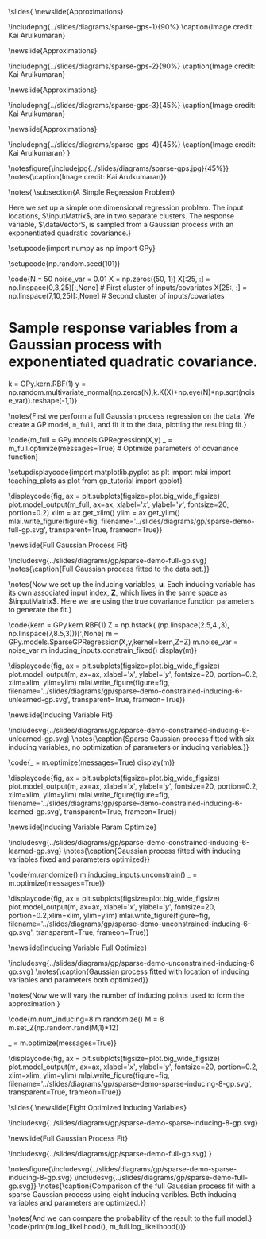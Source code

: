 \slides{
\newslide{Approximations}

\includepng{../slides/diagrams/sparse-gps-1}{90%}
\caption{Image credit: Kai Arulkumaran}

\newslide{Approximations}

\includepng{../slides/diagrams/sparse-gps-2}{90%}
\caption{Image credit: Kai Arulkumaran}

\newslide{Approximations}

\includepng{../slides/diagrams/sparse-gps-3}{45%}
\caption{Image credit: Kai Arulkumaran}

\newslide{Approximations}

\includepng{../slides/diagrams/sparse-gps-4}{45%}
\caption{Image credit: Kai Arulkumaran}
}

\notesfigure{\includejpg{../slides/diagrams/sparse-gps.jpg}{45%}}
\notes{\caption{Image credit: Kai Arulkumaran}}


\notes{
\subsection{A Simple Regression Problem}

Here we set up a simple one dimensional regression problem. The input locations, $\inputMatrix$, are in two separate clusters. The response variable, $\dataVector$, is sampled from a Gaussian process with an exponentiated quadratic covariance.}


\setupcode{import numpy as np
import GPy}


\setupcode{np.random.seed(101)}


\code{N = 50
noise_var = 0.01
X = np.zeros((50, 1))
X[:25, :] = np.linspace(0,3,25)[:,None] # First cluster of inputs/covariates
X[25:, :] = np.linspace(7,10,25)[:,None] # Second cluster of inputs/covariates

# Sample response variables from a Gaussian process with exponentiated quadratic covariance.
k = GPy.kern.RBF(1)
y = np.random.multivariate_normal(np.zeros(N),k.K(X)+np.eye(N)*np.sqrt(noise_var)).reshape(-1,1)}

\notes{First we perform a full Gaussian process regression on the data. We create a GP model, `m_full`, and fit it to the data, plotting the resulting fit.}

\code{m_full = GPy.models.GPRegression(X,y)
_ = m_full.optimize(messages=True) # Optimize parameters of covariance function}

\setupdisplaycode{import matplotlib.pyplot as plt
import mlai
import teaching_plots as plot 
from gp_tutorial import gpplot}

\displaycode{fig, ax = plt.subplots(figsize=plot.big_wide_figsize)
plot.model_output(m_full, ax=ax, xlabel='$x$', ylabel='$y$', fontsize=20, portion=0.2)
xlim = ax.get_xlim()
ylim = ax.get_ylim()
mlai.write_figure(figure=fig,
                  filename='../slides/diagrams/gp/sparse-demo-full-gp.svg', 
                  transparent=True, frameon=True)}

\newslide{Full Gaussian Process Fit}

\includesvg{../slides/diagrams/gp/sparse-demo-full-gp.svg}
\notes{\caption{Full Gaussian process fitted to the data set.}}

\notes{Now we set up the inducing variables, $\mathbf{u}$. Each inducing variable has its own associated input index, $\mathbf{Z}$, which lives in the same space as $\inputMatrix$. Here we are using the true covariance function parameters to generate the fit.}

\code{kern = GPy.kern.RBF(1)
Z = np.hstack(
        (np.linspace(2.5,4.,3),
        np.linspace(7,8.5,3)))[:,None]
m = GPy.models.SparseGPRegression(X,y,kernel=kern,Z=Z)
m.noise_var = noise_var
m.inducing_inputs.constrain_fixed()
display(m)}

\displaycode{fig, ax = plt.subplots(figsize=plot.big_wide_figsize)
plot.model_output(m, ax=ax, xlabel='$x$', ylabel='$y$', fontsize=20, portion=0.2, xlim=xlim, ylim=ylim)
mlai.write_figure(figure=fig,
                  filename='../slides/diagrams/gp/sparse-demo-constrained-inducing-6-unlearned-gp.svg', 
                  transparent=True, frameon=True)}

\newslide{Inducing Variable Fit}

\includesvg{../slides/diagrams/gp/sparse-demo-constrained-inducing-6-unlearned-gp.svg}
\notes{\caption{Sparse Gaussian process fitted with six inducing variables, no optimization of parameters or inducing variables.}}

\code{_ = m.optimize(messages=True)
display(m)}

\displaycode{fig, ax = plt.subplots(figsize=plot.big_wide_figsize)
plot.model_output(m, ax=ax, xlabel='$x$', ylabel='$y$', fontsize=20, portion=0.2, xlim=xlim, ylim=ylim)
mlai.write_figure(figure=fig,
                  filename='../slides/diagrams/gp/sparse-demo-constrained-inducing-6-learned-gp.svg', 
                  transparent=True, frameon=True)}

\newslide{Inducing Variable Param Optimize}

\includesvg{../slides/diagrams/gp/sparse-demo-constrained-inducing-6-learned-gp.svg}
\notes{\caption{Gaussian process fitted with inducing variables fixed and parameters optimized}}

\code{m.randomize()
m.inducing_inputs.unconstrain()
_ = m.optimize(messages=True)}

\displaycode{fig, ax = plt.subplots(figsize=plot.big_wide_figsize)
plot.model_output(m, ax=ax, xlabel='$x$', ylabel='$y$', fontsize=20, portion=0.2,xlim=xlim, ylim=ylim)
mlai.write_figure(figure=fig,
                  filename='../slides/diagrams/gp/sparse-demo-unconstrained-inducing-6-gp.svg', 
                  transparent=True, frameon=True)}

\newslide{Inducing Variable Full Optimize}

\includesvg{../slides/diagrams/gp/sparse-demo-unconstrained-inducing-6-gp.svg}
\notes{\caption{Gaussian process fitted with location of inducing variables and parameters both optimized}}

\notes{Now we will vary the number of inducing points used to form the approximation.}

\code{m.num_inducing=8
m.randomize()
M = 8
m.set_Z(np.random.rand(M,1)*12)

_ = m.optimize(messages=True)}

\displaycode{fig, ax = plt.subplots(figsize=plot.big_wide_figsize)
plot.model_output(m, ax=ax, xlabel='$x$', ylabel='$y$', fontsize=20, portion=0.2, xlim=xlim, ylim=ylim)
mlai.write_figure(figure=fig,
                  filename='../slides/diagrams/gp/sparse-demo-sparse-inducing-8-gp.svg', 
                  transparent=True, frameon=True)}

\slides{
\newslide{Eight Optimized Inducing Variables}

\includesvg{../slides/diagrams/gp/sparse-demo-sparse-inducing-8-gp.svg}

\newslide{Full Gaussian Process Fit}

\includesvg{../slides/diagrams/gp/sparse-demo-full-gp.svg}
}

\notesfigure{\includesvg{../slides/diagrams/gp/sparse-demo-sparse-inducing-8-gp.svg}
\includesvg{../slides/diagrams/gp/sparse-demo-full-gp.svg}}
\notes{\caption{Comparison of the full Gaussian process fit with a sparse Gaussian process using eight inducing varibles. Both inducing variables and parameters are optimized.}}

\notes{And we can compare the probability of the result to the full model.}
\code{print(m.log_likelihood(), m_full.log_likelihood())}



